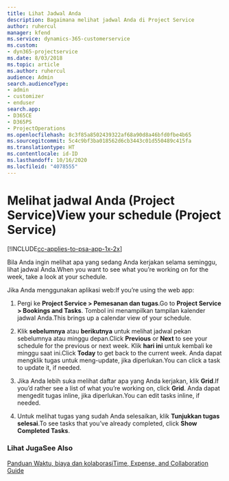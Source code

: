 ```yaml
---
title: Lihat Jadwal Anda
description: Bagaimana melihat jadwal Anda di Project Service
author: ruhercul
manager: kfend
ms.service: dynamics-365-customerservice
ms.custom:
- dyn365-projectservice
ms.date: 8/03/2018
ms.topic: article
ms.author: ruhercul
audience: Admin
search.audienceType:
- admin
- customizer
- enduser
search.app:
- D365CE
- D365PS
- ProjectOperations
ms.openlocfilehash: 8c3f85a8502439322af68a90d8a46bfd0fbe4b65
ms.sourcegitcommit: 5c4c9bf3ba018562d6cb3443c01d550489c415fa
ms.translationtype: HT
ms.contentlocale: id-ID
ms.lasthandoff: 10/16/2020
ms.locfileid: "4078555"
---
```

# <a name="view-your-schedule-project-service"></a><span data-ttu-id="1d06f-103">Melihat jadwal Anda (Project Service)</span><span class="sxs-lookup"><span data-stu-id="1d06f-103">View your schedule (Project Service)</span></span>

[!INCLUDE[cc-applies-to-psa-app-1x-2x](../includes/cc-applies-to-psa-app-1x-2x.md)]

<span data-ttu-id="1d06f-104">Bila Anda ingin melihat apa yang sedang Anda kerjakan selama seminggu, lihat jadwal Anda.</span><span class="sxs-lookup"><span data-stu-id="1d06f-104">When you want to see what you’re working on for the week, take a look at your schedule.</span></span>  
  
 <span data-ttu-id="1d06f-105">Jika Anda menggunakan aplikasi web:</span><span class="sxs-lookup"><span data-stu-id="1d06f-105">If you’re using the web app:</span></span>  
  
1.  <span data-ttu-id="1d06f-106">Pergi ke **Project Service > Pemesanan dan tugas**.</span><span class="sxs-lookup"><span data-stu-id="1d06f-106">Go to **Project Service > Bookings and Tasks**.</span></span> <span data-ttu-id="1d06f-107">Tombol ini menampilkan tampilan kalender jadwal Anda.</span><span class="sxs-lookup"><span data-stu-id="1d06f-107">This brings up a calendar view of your schedule.</span></span>  
  
2.  <span data-ttu-id="1d06f-108">Klik **sebelumnya** atau **berikutnya** untuk melihat jadwal pekan sebelumnya atau minggu depan.</span><span class="sxs-lookup"><span data-stu-id="1d06f-108">Click **Previous** or **Next** to see your schedule for the previous or next week.</span></span> <span data-ttu-id="1d06f-109">Klik **hari ini** untuk kembali ke minggu saat ini.</span><span class="sxs-lookup"><span data-stu-id="1d06f-109">Click **Today** to get back to the current week.</span></span> <span data-ttu-id="1d06f-110">Anda dapat mengklik tugas untuk meng-update, jika diperlukan.</span><span class="sxs-lookup"><span data-stu-id="1d06f-110">You can click a task to update it, if needed.</span></span>  
  
3.  <span data-ttu-id="1d06f-111">Jika Anda lebih suka melihat daftar apa yang Anda kerjakan, klik **Grid**.</span><span class="sxs-lookup"><span data-stu-id="1d06f-111">If you’d rather see a list of what you’re working on, click **Grid**.</span></span> <span data-ttu-id="1d06f-112">Anda dapat mengedit tugas inline, jika diperlukan.</span><span class="sxs-lookup"><span data-stu-id="1d06f-112">You can edit tasks inline, if needed.</span></span>  
  
4.  <span data-ttu-id="1d06f-113">Untuk melihat tugas yang sudah Anda selesaikan, klik **Tunjukkan tugas selesai**.</span><span class="sxs-lookup"><span data-stu-id="1d06f-113">To see tasks that you’ve already completed, click **Show Completed Tasks**.</span></span>  
  
### <a name="see-also"></a><span data-ttu-id="1d06f-114">Lihat Juga</span><span class="sxs-lookup"><span data-stu-id="1d06f-114">See Also</span></span>  
 [<span data-ttu-id="1d06f-115">Panduan Waktu, biaya dan kolaborasi</span><span class="sxs-lookup"><span data-stu-id="1d06f-115">Time, Expense, and Collaboration Guide</span></span>](../psa/time-expense-collaboration-guide.md)

